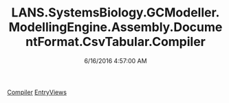 ﻿---
title: LANS.SystemsBiology.GCModeller.ModellingEngine.Assembly.DocumentFormat.CsvTabular.Compiler
date: 6/16/2016 4:57:00 AM
---

[Compiler](T-LANS.SystemsBiology.GCModeller.ModellingEngine.Assembly.DocumentFormat.CsvTabular.Compiler.Compiler.html)
[EntryViews](T-LANS.SystemsBiology.GCModeller.ModellingEngine.Assembly.DocumentFormat.CsvTabular.Compiler.EntryViews.html)
